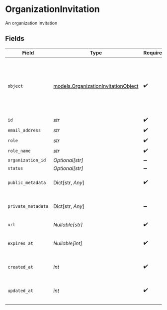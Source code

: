 # OrganizationInvitation

An organization invitation


## Fields

| Field                                                                                  | Type                                                                                   | Required                                                                               | Description                                                                            | Example                                                                                |
| -------------------------------------------------------------------------------------- | -------------------------------------------------------------------------------------- | -------------------------------------------------------------------------------------- | -------------------------------------------------------------------------------------- | -------------------------------------------------------------------------------------- |
| `object`                                                                               | [models.OrganizationInvitationObject](../models/organizationinvitationobject.md)       | :heavy_check_mark:                                                                     | String representing the object's type. Objects of the same type share the same value.<br/> | organization_invitation                                                                |
| `id`                                                                                   | *str*                                                                                  | :heavy_check_mark:                                                                     | N/A                                                                                    | inv_12345                                                                              |
| `email_address`                                                                        | *str*                                                                                  | :heavy_check_mark:                                                                     | N/A                                                                                    | user@example.com                                                                       |
| `role`                                                                                 | *str*                                                                                  | :heavy_check_mark:                                                                     | N/A                                                                                    | admin                                                                                  |
| `role_name`                                                                            | *str*                                                                                  | :heavy_check_mark:                                                                     | N/A                                                                                    |                                                                                        |
| `organization_id`                                                                      | *Optional[str]*                                                                        | :heavy_minus_sign:                                                                     | N/A                                                                                    | org_12345                                                                              |
| `status`                                                                               | *Optional[str]*                                                                        | :heavy_minus_sign:                                                                     | N/A                                                                                    | pending                                                                                |
| `public_metadata`                                                                      | Dict[str, *Any*]                                                                       | :heavy_check_mark:                                                                     | N/A                                                                                    | {<br/>"key": "value"<br/>}                                                             |
| `private_metadata`                                                                     | Dict[str, *Any*]                                                                       | :heavy_minus_sign:                                                                     | N/A                                                                                    | {<br/>"private_key": "secret_value"<br/>}                                              |
| `url`                                                                                  | *Nullable[str]*                                                                        | :heavy_check_mark:                                                                     | N/A                                                                                    |                                                                                        |
| `expires_at`                                                                           | *Nullable[int]*                                                                        | :heavy_check_mark:                                                                     | Unix timestamp of expiration.                                                          |                                                                                        |
| `created_at`                                                                           | *int*                                                                                  | :heavy_check_mark:                                                                     | Unix timestamp of creation.                                                            | 1622547600                                                                             |
| `updated_at`                                                                           | *int*                                                                                  | :heavy_check_mark:                                                                     | Unix timestamp of last update.                                                         | 1622551200                                                                             |